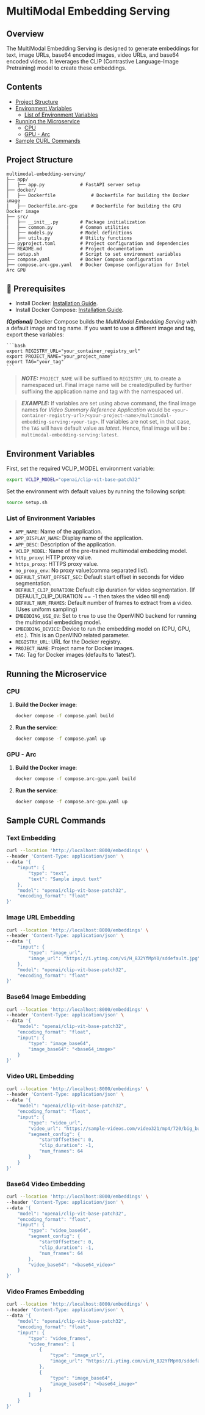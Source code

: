 # MultiModal Embedding Serving

## Overview

The MultiModal Embedding Serving is designed to generate embeddings for text, image URLs, base64 encoded images, video URLs, and base64 encoded videos. It leverages the CLIP (Contrastive Language-Image Pretraining) model to create these embeddings.

## Contents

- [Project Structure](#project-structure)
- [Environment Variables](#environment-variables)
  - [List of Environment Variables](#list-of-environment-variables)
- [Running the Microservice](#running-the-microservice)
  - [CPU](#cpu)
  - [GPU - Arc](#gpu---arc)
- [Sample CURL Commands](#sample-curl-commands)

## Project Structure

```plaintext
multimodal-embedding-serving/
├── app/
│   ├── app.py             # FastAPI server setup
├── docker/
│   ├── Dockerfile             # Dockerfile for building the Docker image
│   ├── Dockerfile.arc-gpu     # Dockerfile for building the GPU Docker image
├── src/
│   ├── __init__.py        # Package initialization
|   ├── common.py          # Common utilities
│   ├── models.py          # Model definitions
│   ├── utils.py           # Utility functions
├── pyproject.toml         # Project configuration and dependencies
├── README.md              # Project documentation
├── setup.sh               # Script to set environment variables
├── compose.yaml           # Docker Compose configuration
├── compose.arc-gpu.yaml   # Docker Compose configuration for Intel Arc GPU
```

## 📄 Prerequisites

- Install Docker: [Installation Guide](https://docs.docker.com/get-docker/).
- Install Docker Compose: [Installation Guide](https://docs.docker.com/compose/install/).


**_(Optional)_** Docker Compose builds the _MultiModal Embedding Serving_ with a default image and tag name. If you want to use a different image and tag, export these variables:

    ```bash
    export REGISTRY_URL="your_container_registry_url"
    export PROJECT_NAME="your_project_name"
    export TAG="your_tag"
    ```

> **_NOTE:_** `PROJECT_NAME` will be suffixed to `REGISTRY_URL` to create a namespaced url. Final image name will be created/pulled by further suffixing the application name and tag with the namespaced url.

> **_EXAMPLE:_** If variables are set using above command, the final image names for _Video Summary Reference Application_ would be `<your-container-registry-url>/<your-project-name>/multimodal-embedding-serving:<your-tag>`. If variables are not set, in that case, the `TAG` will have default value as _latest_. Hence, final image will be : `multimodal-embedding-serving:latest`.

## Environment Variables

First, set the required VCLIP_MODEL environment variable:

```bash
export VCLIP_MODEL="openai/clip-vit-base-patch32"
```

Set the environment with default values by running the following script:

```bash
source setup.sh
```

### List of Environment Variables

- `APP_NAME`: Name of the application.
- `APP_DISPLAY_NAME`: Display name of the application.
- `APP_DESC`: Description of the application.
- `VCLIP_MODEL`: Name of the pre-trained multimodal embedding model.
- `http_proxy`: HTTP proxy value.
- `https_proxy`: HTTPS proxy value.
- `no_proxy_env`: No proxy value(comma separated list).
- `DEFAULT_START_OFFSET_SEC`: Default start offset in seconds for video segmentation.
- `DEFAULT_CLIP_DURATION`: Default clip duration for video segmentation. (If DEFAULT_CLIP_DURATION == -1 then takes the video till end)
- `DEFAULT_NUM_FRAMES`: Default number of frames to extract from a video. (Uses uniform sampling)
- `EMBEDDING_USE_OV`: Set to `true` to use the OpenVINO backend for running the multimodal embedding model.
- `EMBEDDING_DEVICE`: Device to run the embedding model on (CPU, GPU, etc.). This is an OpenVINO related parameter.
- `REGISTRY_URL`: URL for the Docker registry.
- `PROJECT_NAME`: Project name for Docker images.
- `TAG`: Tag for Docker images (defaults to 'latest').

## Running the Microservice

### CPU

1. **Build the Docker image**:

   ```bash
   docker compose -f compose.yaml build
   ```

2. **Run the service**:

   ```bash
   docker compose -f compose.yaml up
   ```

### GPU - Arc

1. **Build the Docker image**:

   ```bash
   docker compose -f compose.arc-gpu.yaml build
   ```

2. **Run the service**:

   ```bash
   docker compose -f compose.arc-gpu.yaml up
   ```

## Sample CURL Commands

### Text Embedding

```bash
curl --location 'http://localhost:8000/embeddings' \
--header 'Content-Type: application/json' \
--data '{
    "input": {
        "type": "text",
        "text": "Sample input text"
    },
    "model": "openai/clip-vit-base-patch32",
    "encoding_format": "float"
}'
```

### Image URL Embedding

```bash
curl --location 'http://localhost:8000/embeddings' \
--header 'Content-Type: application/json' \
--data '{
    "input": {
        "type": "image_url",
        "image_url": "https://i.ytimg.com/vi/H_8J2YfMpY0/sddefault.jpg"
    },
    "model": "openai/clip-vit-base-patch32",
    "encoding_format": "float"
}'
```

### Base64 Image Embedding

```bash
curl --location 'http://localhost:8000/embeddings' \
--header 'Content-Type: application/json' \
--data '{
    "model": "openai/clip-vit-base-patch32",
    "encoding_format": "float",
    "input": {
        "type": "image_base64",
        "image_base64": "<base64_image>"
    }
}'
```

### Video URL Embedding

```bash
curl --location 'http://localhost:8000/embeddings' \
--header 'Content-Type: application/json' \
--data '{
    "model": "openai/clip-vit-base-patch32",
    "encoding_format": "float",
    "input": {
        "type": "video_url",
        "video_url": "https://sample-videos.com/video321/mp4/720/big_buck_bunny_720p_10mb.mp4",
        "segment_config": {
            "startOffsetSec": 0,
            "clip_duration": -1,
            "num_frames": 64
        }
    }
}'
```

### Base64 Video Embedding

```bash
curl --location 'http://localhost:8000/embeddings' \
--header 'Content-Type: application/json' \
--data '{
    "model": "openai/clip-vit-base-patch32",
    "encoding_format": "float",
    "input": {
        "type": "video_base64",
        "segment_config": {
            "startOffsetSec": 0,
            "clip_duration": -1,
            "num_frames": 64
        },
        "video_base64": "<base64_video>"
    }
}'
```

### Video Frames Embedding

```bash
curl --location 'http://localhost:8000/embeddings' \
--header 'Content-Type: application/json' \
--data '{
    "model": "openai/clip-vit-base-patch32",
    "encoding_format": "float",
    "input": {
        "type": "video_frames",
        "video_frames": [
            {
                "type": "image_url",
                "image_url": "https://i.ytimg.com/vi/H_8J2YfMpY0/sddefault.jpg"
            },
            {
                "type": "image_base64",
                "image_base64": "<base64_image>"
            }
        ]
    }
}'
```
